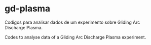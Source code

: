 # gd-plasma

Codigos para analisar dados de um experimento sobre Gliding Arc Discharge Plasma.

Codes to analyse data of a Gliding Arc Discharge Plasma experiment.
